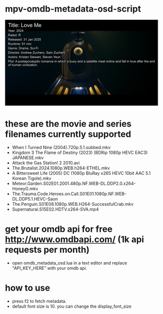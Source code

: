 # mpv-omdb-metadata-osd-script
![Preview Image](https://github.com/Duramoin/mpv-omdb-metadata-osd-script/blob/main/screenshot_metadata_osd.png)

# these are the movie and series filenames currently supported

- When I Turned Nine (2004).720p.5.1.subbed.mkv
- Kingdom 3 The Flame of Destiny (2023) (BDRip 1080p HEVC EAC3) JAPANESE.mkv
- Attack the Gas Station! 2 2010.avi
- The.Brutalist.2024.1080p.WEB.h264-ETHEL.mkv
- A Bittersweet Life (2005) DC (1080p BluRay x265 HEVC 10bit AAC 5.1 Korean Tigole).mkv
- Meteor.Garden.S02E01.2001.480p.NF.WEB-DL.DDP2.0.x264-HoneyG.mkv
- The.Trauma.Code.Heroes.on.Call.S01E01.1080p.NF.WEB-DL.DDP5.1.HEVC-Saon
- The.Penguin.S01E08.1080p.WEB.H264-SuccessfulCrab.mkv
- Supernatural.S15E02.HDTV.x264-SVA.mp4

# get your omdb api for free http://www.omdbapi.com/ (1k api requests per month)

- open omdb_metadata_osd.lua in a text editor and replace "API_KEY_HERE" with your omdb api.

# how to use

- press f2 to fetch metadata. 
- default font size is 10. you can change the display_font_size

